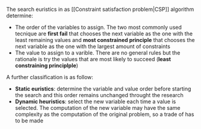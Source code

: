The search euristics in as [[Constraint satisfaction problem|CSP]] algorithm determine:
- The order of the variables to assign. The two most commonly used tecnique are __first fail__ that chooses the next variable as the one with the least remaining values and __most constrained principle__ that chooses the next variable as the one with the largest amount of constraints
- The value to assign to a varible. There are no general rules but the rationale is try the values that are most likely to succeed (__least constraining principlple__)

A further classification is as follow:
- __Static euristics__: determine the variable and value order before starting the search and this order remains unchanged throught the research
- __Dynamic heuristics__: select the new variable each time a value is selected. The computation of the new variable may have the same complexity as the computation of the original problem, so a trade of has to be made